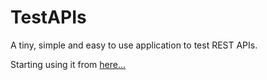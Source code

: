 # TestAPIs
A tiny, simple and easy to use application to test REST APIs.

Starting using it from [here...](https://proinfocus.github.io/TestAPIs/index.html)
